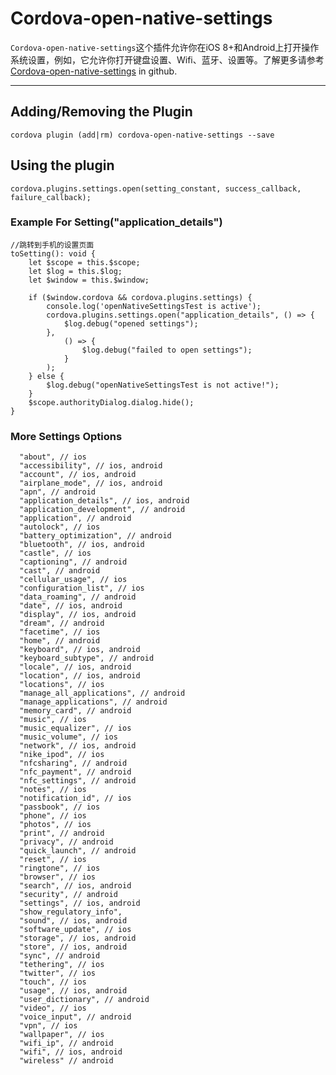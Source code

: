# Cordova-open-native-settings

`Cordova-open-native-settings`这个插件允许你在iOS 8+和Android上打开操作系统设置，例如，它允许你打开键盘设置、Wifi、蓝牙、设置等。了解更多请参考[Cordova-open-native-settings](https://github.com/guyromb/Cordova-open-native-settings) in github.

--------------------------------------------------------------------------------

## Adding/Removing the Plugin

```
cordova plugin (add|rm) cordova-open-native-settings --save
```

## Using the plugin

```
cordova.plugins.settings.open(setting_constant, success_callback, failure_callback);
```

### Example For Setting("application_details")

```
//跳转到手机的设置页面
toSetting(): void {
    let $scope = this.$scope;
    let $log = this.$log;
    let $window = this.$window;

    if ($window.cordova && cordova.plugins.settings) {
        console.log('openNativeSettingsTest is active');
        cordova.plugins.settings.open("application_details", () => {
            $log.debug("opened settings");
        },
            () => {
                $log.debug("failed to open settings");
            }
        );
    } else {
        $log.debug("openNativeSettingsTest is not active!");
    }
    $scope.authorityDialog.dialog.hide();
}
```

### More Settings Options

```
  "about", // ios
  "accessibility", // ios, android
  "account", // ios, android
  "airplane_mode", // ios, android
  "apn", // android
  "application_details", // ios, android
  "application_development", // android
  "application", // android
  "autolock", // ios
  "battery_optimization", // android
  "bluetooth", // ios, android
  "castle", // ios
  "captioning", // android
  "cast", // android
  "cellular_usage", // ios
  "configuration_list", // ios
  "data_roaming", // android
  "date", // ios, android
  "display", // ios, android
  "dream", // android
  "facetime", // ios
  "home", // android
  "keyboard", // ios, android
  "keyboard_subtype", // android
  "locale", // ios, android
  "location", // ios, android
  "locations", // ios
  "manage_all_applications", // android
  "manage_applications", // android
  "memory_card", // android
  "music", // ios
  "music_equalizer", // ios
  "music_volume", // ios
  "network", // ios, android
  "nike_ipod", // ios
  "nfcsharing", // android
  "nfc_payment", // android
  "nfc_settings", // android
  "notes", // ios
  "notification_id", // ios
  "passbook", // ios
  "phone", // ios
  "photos", // ios
  "print", // android
  "privacy", // android
  "quick_launch", // android
  "reset", // ios
  "ringtone", // ios
  "browser", // ios
  "search", // ios, android
  "security", // android
  "settings", // ios, android
  "show_regulatory_info",
  "sound", // ios, android
  "software_update", // ios
  "storage", // ios, android
  "store", // ios, android
  "sync", // android
  "tethering", // ios
  "twitter", // ios
  "touch", // ios
  "usage", // ios, android
  "user_dictionary", // android
  "video", // ios
  "voice_input", // android
  "vpn", // ios
  "wallpaper", // ios
  "wifi_ip", // android
  "wifi", // ios, android
  "wireless" // android
```
